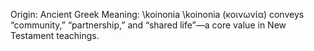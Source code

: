 Origin: Ancient Greek
Meaning: 
\koinonia
\koinonia (κοινωνία) conveys “community,” “partnership,” and “shared life”—a core value in New Testament teachings.